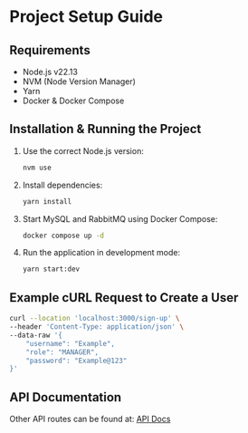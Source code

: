 # Project Setup Guide

## Requirements
- Node.js v22.13
- NVM (Node Version Manager)
- Yarn
- Docker & Docker Compose

## Installation & Running the Project

1. Use the correct Node.js version:
   ```sh
   nvm use
   ```

2. Install dependencies:
   ```sh
   yarn install
   ```

3. Start MySQL and RabbitMQ using Docker Compose:
   ```sh
   docker compose up -d
   ```

4. Run the application in development mode:
   ```sh
   yarn start:dev
   ```

## Example cURL Request to Create a User
```sh
curl --location 'localhost:3000/sign-up' \
--header 'Content-Type: application/json' \
--data-raw '{
    "username": "Example",
    "role": "MANAGER",
    "password": "Example@123"
}'
```

## API Documentation
Other API routes can be found at:
[API Docs](http://localhost:3000/docs)


